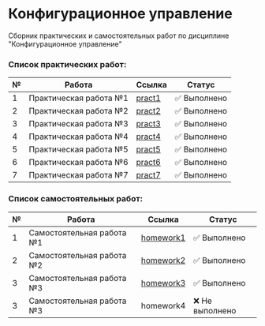 Конфигурационное управление
========================= 

Сборник практических и самостоятельных работ по дисциплине "Конфигурационное управление"

### **Список практических работ:**

| №  | Работа                      | Ссылка                           | Статус        |
|----|-----------------------------|----------------------------------|---------------|
| 1  | Практическая работа №1       | [pract1](https://github.com/rashidyusubov/configuration-management/blob/main/pract1/README.md) | ✅ Выполнено |
| 2  | Практическая работа №2       | [pract2](https://github.com/rashidyusubov/configuration-management/blob/main/pract2/README.md) | ✅ Выполнено |
| 3  | Практическая работа №3       | [pract3](https://github.com/rashidyusubov/configuration-management/blob/main/pract3/README.md) | ✅ Выполнено |
| 4  | Практическая работа №4       | [pract4](https://github.com/rashidyusubov/configuration-management/blob/main/pract4/README.md) | ✅ Выполнено |
| 5  | Практическая работа №5       | [pract5](https://github.com/rashidyusubov/configuration-management/blob/main/pract5/README.md) | ✅ Выполнено |
| 6  | Практическая работа №6       | [pract6](https://github.com/rashidyusubov/configuration-management/blob/main/pract6/README.md) | ✅ Выполнено |
| 7  | Практическая работа №7       | [pract7](https://github.com/rashidyusubov/configuration-management/blob/main/pract7/README.md) | ✅ Выполнено |

### **Список самостоятельных работ:**

| №  | Работа                      | Ссылка                            | Статус        |
|----|-----------------------------|-----------------------------------|---------------|
| 1  | Самостоятельная работа №1    | [homework1](https://github.com/rashidyusubov/configuration-management/tree/main/homework1) | ✅ Выполнено |
| 2  | Самостоятельная работа №2    | [homework2](https://github.com/rashidyusubov/configuration-management/tree/main/homework2) | ✅ Выполнено |
| 3  | Самостоятельная работа №3    | [homework3](https://github.com/rashidyusubov/configuration-management/tree/main/homework3) | ✅ Выполнено |
| 3  | Самостоятельная работа №3    | homework4 | ❌ Не выполнено |


